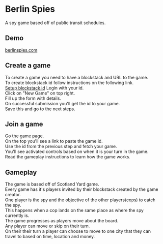 ﻿# Berlin Spies
A spy game based off of public transit schedules.

## Demo
[berlinspies.com](https://berlinspies_bak-amitlzkpa16904.codeanyapp.com/)

## Create a game
To create a game you need to have a blockstack and URL to the game.  
To create blockstack id follow instructions on the following link.  
[Setup blockstack id](https://docs.blockstack.org/develop/zero_to_dapp_1.html)
Login with your id.  
Click on "New Game" on top right.  
Fill up the form with details.  
On successful submission you'll get the id to your game.  
Save this and go to the next steps.  

## Join a game  
Go the game page.  
On the top you'll see a link to paste the game id.  
Use the id from the previous step and fetch your game.  
You'll see activated controls based on when it is your turn in the game.  
Read the gameplay instructions to learn how the game works.  

## Gameplay
The game is based off of Scotland Yard game.  
Every game has it's players invited by their blockstack created by the game creator.  
One player is the spy and the objective of the other players(cops) to catch the spy.  
This happens when a cop lands on the same place as where the spy currently is.  
The game progresses as players move about the board.  
Any player can move or skip on their turn.  
On their their turn a player can choose to move to one city that they can travel to based on time, location and money.  
